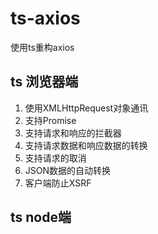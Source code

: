 # ts-axios
使用ts重构axios
## ts 浏览器端
1. 使用XMLHttpRequest对象通讯
2. 支持Promise
3. 支持请求和响应的拦截器
4. 支持请求数据和响应数据的转换
5. 支持请求的取消
6. JSON数据的自动转换
7. 客户端防止XSRF
## ts node端